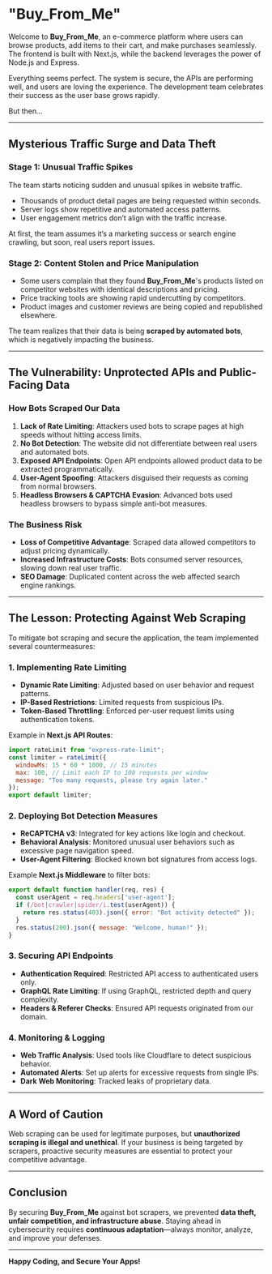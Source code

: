# "Buy_From_Me"

Welcome to **Buy_From_Me**, an e-commerce platform where users can browse products, add items to their cart, and make purchases seamlessly. The frontend is built with Next.js, while the backend leverages the power of Node.js and Express.

Everything seems perfect. The system is secure, the APIs are performing well, and users are loving the experience. The development team celebrates their success as the user base grows rapidly.

But then...

---

## Mysterious Traffic Surge and Data Theft
### Stage 1: Unusual Traffic Spikes
The team starts noticing sudden and unusual spikes in website traffic. 
- Thousands of product detail pages are being requested within seconds.
- Server logs show repetitive and automated access patterns.
- User engagement metrics don’t align with the traffic increase.

At first, the team assumes it’s a marketing success or search engine crawling, but soon, real users report issues.

### Stage 2: Content Stolen and Price Manipulation
- Some users complain that they found **Buy_From_Me**'s products listed on competitor websites with identical descriptions and pricing.
- Price tracking tools are showing rapid undercutting by competitors.
- Product images and customer reviews are being copied and republished elsewhere.

The team realizes that their data is being **scraped by automated bots**, which is negatively impacting the business.

---

## The Vulnerability: Unprotected APIs and Public-Facing Data
### How Bots Scraped Our Data
1. **Lack of Rate Limiting**: Attackers used bots to scrape pages at high speeds without hitting access limits.
2. **No Bot Detection**: The website did not differentiate between real users and automated bots.
3. **Exposed API Endpoints**: Open API endpoints allowed product data to be extracted programmatically.
4. **User-Agent Spoofing**: Attackers disguised their requests as coming from normal browsers.
5. **Headless Browsers & CAPTCHA Evasion**: Advanced bots used headless browsers to bypass simple anti-bot measures.

### The Business Risk
- **Loss of Competitive Advantage**: Scraped data allowed competitors to adjust pricing dynamically.
- **Increased Infrastructure Costs**: Bots consumed server resources, slowing down real user traffic.
- **SEO Damage**: Duplicated content across the web affected search engine rankings.

---

## The Lesson: Protecting Against Web Scraping
To mitigate bot scraping and secure the application, the team implemented several countermeasures:

### 1. Implementing Rate Limiting
- **Dynamic Rate Limiting**: Adjusted based on user behavior and request patterns.
- **IP-Based Restrictions**: Limited requests from suspicious IPs.
- **Token-Based Throttling**: Enforced per-user request limits using authentication tokens.

Example in **Next.js API Routes**:
```javascript
import rateLimit from "express-rate-limit";
const limiter = rateLimit({
  windowMs: 15 * 60 * 1000, // 15 minutes
  max: 100, // Limit each IP to 100 requests per window
  message: "Too many requests, please try again later."
});
export default limiter;
```

### 2. Deploying Bot Detection Measures
- **ReCAPTCHA v3**: Integrated for key actions like login and checkout.
- **Behavioral Analysis**: Monitored unusual user behaviors such as excessive page navigation speed.
- **User-Agent Filtering**: Blocked known bot signatures from access logs.

Example **Next.js Middleware** to filter bots:
```javascript
export default function handler(req, res) {
  const userAgent = req.headers['user-agent'];
  if (/bot|crawler|spider/i.test(userAgent)) {
    return res.status(403).json({ error: "Bot activity detected" });
  }
  res.status(200).json({ message: "Welcome, human!" });
}
```

### 3. Securing API Endpoints
- **Authentication Required**: Restricted API access to authenticated users only.
- **GraphQL Rate Limiting**: If using GraphQL, restricted depth and query complexity.
- **Headers & Referer Checks**: Ensured API requests originated from our domain.

### 4. Monitoring & Logging
- **Web Traffic Analysis**: Used tools like Cloudflare to detect suspicious behavior.
- **Automated Alerts**: Set up alerts for excessive requests from single IPs.
- **Dark Web Monitoring**: Tracked leaks of proprietary data.

---

## A Word of Caution
Web scraping can be used for legitimate purposes, but **unauthorized scraping is illegal and unethical**. 
If your business is being targeted by scrapers, proactive security measures are essential to protect your competitive advantage.

---

## Conclusion
By securing **Buy_From_Me** against bot scrapers, we prevented **data theft, unfair competition, and infrastructure abuse**. 
Staying ahead in cybersecurity requires **continuous adaptation**—always monitor, analyze, and improve your defenses.

---

**Happy Coding, and Secure Your Apps!**

